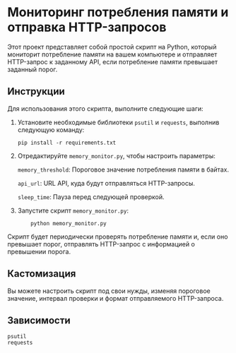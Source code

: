 # Мониторинг потребления памяти и отправка HTTP-запросов

Этот проект представляет собой простой скрипт на Python, который мониторит потребление памяти на вашем компьютере и отправляет HTTP-запрос к заданному API, если потребление памяти превышает заданный порог.

## Инструкции

Для использования этого скрипта, выполните следующие шаги:

1. Установите необходимые библиотеки `psutil` и `requests`, выполнив следующую команду:

   ```
   pip install -r requirements.txt
   
2. Отредактируйте `memory_monitor.py`, чтобы настроить параметры:

    `memory_threshold`: Пороговое значение потребления памяти в байтах.

    `api_url`: URL API, куда будут отправляться HTTP-запросы.

    `sleep_time`: Пауза перед следующей проверкой.

3. Запустите скрипт `memory_monitor.py`:
    ```
        python memory_monitor.py
Скрипт будет периодически проверять потребление памяти и, если оно превышает порог, отправлять HTTP-запрос с информацией о превышении порога.

## Кастомизация
Вы можете настроить скрипт под свои нужды, изменяя пороговое значение, интервал проверки и формат отправляемого HTTP-запроса.

## Зависимости
    psutil 
    requests 
